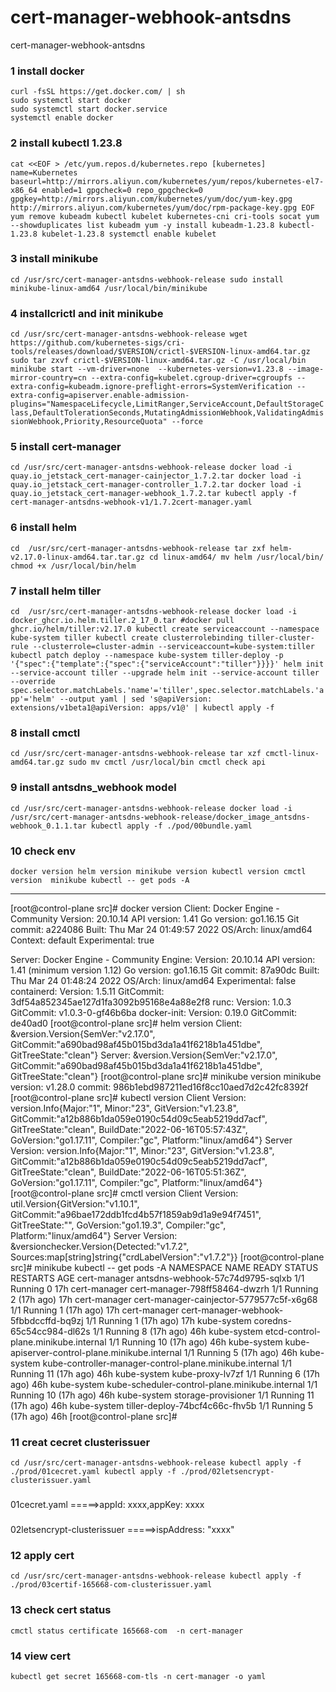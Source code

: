 # cert-manager-webhook-antsdns
cert-manager-webhook-antsdns


### 1 install docker

`curl -fsSL https://get.docker.com/ | sh `  
`sudo systemctl start docker `  
`sudo systemctl start docker.service  `  
`systemctl enable docker  `  



### 2 install kubectl 1.23.8
`cat <<EOF > /etc/yum.repos.d/kubernetes.repo
[kubernetes]
name=Kubernetes
baseurl=http://mirrors.aliyun.com/kubernetes/yum/repos/kubernetes-el7-x86_64
enabled=1
gpgcheck=0
repo_gpgcheck=0
gpgkey=http://mirrors.aliyun.com/kubernetes/yum/doc/yum-key.gpg http://mirrors.aliyun.com/kubernetes/yum/doc/rpm-package-key.gpg
EOF
yum remove kubeadm kubectl kubelet kubernetes-cni cri-tools socat
yum --showduplicates list kubeadm
yum -y install kubeadm-1.23.8 kubectl-1.23.8 kubelet-1.23.8
systemctl enable kubelet`


### 3 install minikube
`cd /usr/src/cert-manager-antsdns-webhook-release
sudo install minikube-linux-amd64 /usr/local/bin/minikube`


### 4 installcrictl and  init minikube
`cd /usr/src/cert-manager-antsdns-webhook-release
wget https://github.com/kubernetes-sigs/cri-tools/releases/download/$VERSION/crictl-$VERSION-linux-amd64.tar.gz
sudo tar zxvf crictl-$VERSION-linux-amd64.tar.gz -C /usr/local/bin
minikube start --vm-driver=none  --kubernetes-version=v1.23.8 --image-mirror-country=cn --extra-config=kubelet.cgroup-driver=cgroupfs --extra-config=kubeadm.ignore-preflight-errors=SystemVerification --extra-config=apiserver.enable-admission-plugins="NamespaceLifecycle,LimitRanger,ServiceAccount,DefaultStorageClass,DefaultTolerationSeconds,MutatingAdmissionWebhook,ValidatingAdmissionWebhook,Priority,ResourceQuota" --force`
  

### 5 install cert-manager
`cd /usr/src/cert-manager-antsdns-webhook-release
docker load -i quay.io_jetstack_cert-manager-cainjector_1.7.2.tar
docker load -i quay.io_jetstack_cert-manager-controller_1.7.2.tar
docker load -i quay.io_jetstack_cert-manager-webhook_1.7.2.tar
kubectl apply -f  cert-manager-antsdns-webhook-v1/1.7.2cert-manager.yaml`


### 6 install helm
`cd  /usr/src/cert-manager-antsdns-webhook-release
tar zxf helm-v2.17.0-linux-amd64.tar.tar.gz
cd linux-amd64/
mv helm /usr/local/bin/
chmod +x /usr/local/bin/helm`


### 7 install helm tiller
`cd  /usr/src/cert-manager-antsdns-webhook-release
docker load -i docker_ghcr.io.helm.tiller.2_17_0.tar
#docker pull ghcr.io/helm/tiller:v2.17.0
kubectl create serviceaccount --namespace kube-system tiller
kubectl create clusterrolebinding tiller-cluster-rule --clusterrole=cluster-admin --serviceaccount=kube-system:tiller
kubectl patch deploy --namespace kube-system tiller-deploy -p '{"spec":{"template":{"spec":{"serviceAccount":"tiller"}}}}'
helm init --service-account tiller --upgrade
helm init --service-account tiller --override spec.selector.matchLabels.'name'='tiller',spec.selector.matchLabels.'app'='helm' --output yaml | sed 's@apiVersion: extensions/v1beta1@apiVersion: apps/v1@' | kubectl apply -f `

 

### 8  install cmctl
`cd /usr/src/cert-manager-antsdns-webhook-release
tar xzf cmctl-linux-amd64.tar.gz
sudo mv cmctl /usr/local/bin
cmctl check api`


### 9 install antsdns_webhook model
`cd /usr/src/cert-manager-antsdns-webhook-release
docker load -i /usr/src/cert-manager-antsdns-webhook-release/docker_image_antsdns-webhook_0.1.1.tar
kubectl apply -f ./pod/00bundle.yaml `


### 10 check env
`docker version
helm version
minikube version
kubectl version
cmctl version 
minikube kubectl -- get pods -A`

---------------------------------------------------------
[root@control-plane src]# docker version
Client: Docker Engine - Community
 Version:           20.10.14
 API version:       1.41
 Go version:        go1.16.15
 Git commit:        a224086
 Built:             Thu Mar 24 01:49:57 2022
 OS/Arch:           linux/amd64
 Context:           default
 Experimental:      true

Server: Docker Engine - Community
 Engine:
  Version:          20.10.14
  API version:      1.41 (minimum version 1.12)
  Go version:       go1.16.15
  Git commit:       87a90dc
  Built:            Thu Mar 24 01:48:24 2022
  OS/Arch:          linux/amd64
  Experimental:     false
 containerd:
  Version:          1.5.11
  GitCommit:        3df54a852345ae127d1fa3092b95168e4a88e2f8
 runc:
  Version:          1.0.3
  GitCommit:        v1.0.3-0-gf46b6ba
 docker-init:
  Version:          0.19.0
  GitCommit:        de40ad0
[root@control-plane src]# helm version
Client: &version.Version{SemVer:"v2.17.0", GitCommit:"a690bad98af45b015bd3da1a41f6218b1a451dbe", GitTreeState:"clean"}
Server: &version.Version{SemVer:"v2.17.0", GitCommit:"a690bad98af45b015bd3da1a41f6218b1a451dbe", GitTreeState:"clean"}
[root@control-plane src]# minikube version
minikube version: v1.28.0
commit: 986b1ebd987211ed16f8cc10aed7d2c42fc8392f
[root@control-plane src]# kubectl version
Client Version: version.Info{Major:"1", Minor:"23", GitVersion:"v1.23.8", GitCommit:"a12b886b1da059e0190c54d09c5eab5219dd7acf", GitTreeState:"clean", BuildDate:"2022-06-16T05:57:43Z", GoVersion:"go1.17.11", Compiler:"gc", Platform:"linux/amd64"}
Server Version: version.Info{Major:"1", Minor:"23", GitVersion:"v1.23.8", GitCommit:"a12b886b1da059e0190c54d09c5eab5219dd7acf", GitTreeState:"clean", BuildDate:"2022-06-16T05:51:36Z", GoVersion:"go1.17.11", Compiler:"gc", Platform:"linux/amd64"}
[root@control-plane src]# cmctl version 
Client Version: util.Version{GitVersion:"v1.10.1", GitCommit:"a96bae172ddb1fcd4b57f1859ab9d1a9e94f7451", GitTreeState:"", GoVersion:"go1.19.3", Compiler:"gc", Platform:"linux/amd64"}
Server Version: &versionchecker.Version{Detected:"v1.7.2", Sources:map[string]string{"crdLabelVersion":"v1.7.2"}}
[root@control-plane src]# minikube kubectl -- get pods -A
NAMESPACE      NAME                                                      READY   STATUS    RESTARTS       AGE
cert-manager   antsdns-webhook-57c74d9795-sqlxb                          1/1     Running   0              17h
cert-manager   cert-manager-798ff58464-dwzrh                             1/1     Running   2 (17h ago)    17h
cert-manager   cert-manager-cainjector-5779577c5f-x6g68                  1/1     Running   1 (17h ago)    17h
cert-manager   cert-manager-webhook-5fbbdccffd-bq9zj                     1/1     Running   1 (17h ago)    17h
kube-system    coredns-65c54cc984-dl62s                                  1/1     Running   8 (17h ago)    46h
kube-system    etcd-control-plane.minikube.internal                      1/1     Running   10 (17h ago)   46h
kube-system    kube-apiserver-control-plane.minikube.internal            1/1     Running   5 (17h ago)    46h
kube-system    kube-controller-manager-control-plane.minikube.internal   1/1     Running   11 (17h ago)   46h
kube-system    kube-proxy-lv7zf                                          1/1     Running   6 (17h ago)    46h
kube-system    kube-scheduler-control-plane.minikube.internal            1/1     Running   10 (17h ago)   46h
kube-system    storage-provisioner                                       1/1     Running   11 (17h ago)   46h
kube-system    tiller-deploy-74bcf4c66c-fhv5b                            1/1     Running   5 (17h ago)    46h
[root@control-plane src]# 


### 11 creat cecret clusterissuer
`cd /usr/src/cert-manager-antsdns-webhook-release
kubectl apply -f ./prod/01cecret.yaml
kubectl apply -f ./prod/02letsencrypt-clusterissuer.yaml`
###
01cecret.yaml =====>appId: xxxx,appKey: xxxx
###
02letsencrypt-clusterissuer =====>ispAddress: "xxxx"


### 12 apply cert
`cd /usr/src/cert-manager-antsdns-webhook-release
kubectl apply -f ./prod/03certif-165668-com-clusterissuer.yaml`


### 13 check cert status
`cmctl status certificate 165668-com  -n cert-manager`


### 14 view cert
`kubectl get secret 165668-com-tls -n cert-manager -o yaml`

